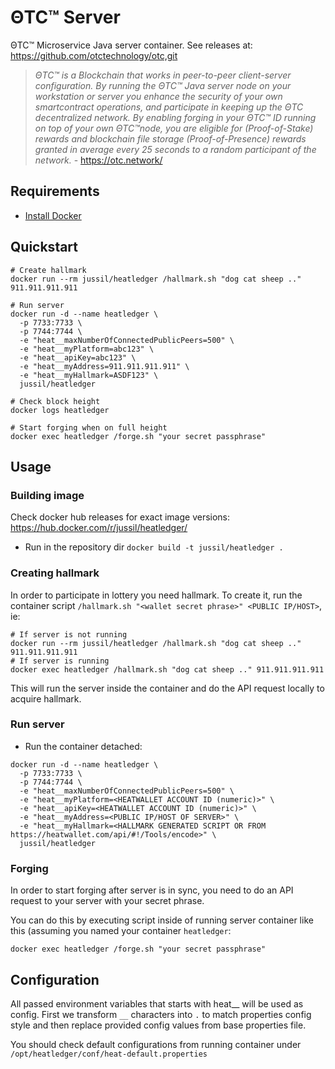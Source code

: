 # ΘTC™ Server

ΘTC™ Microservice Java server container. See releases at: https://github.com/otctechnology/otc,git

> *ΘTC™ is a Blockchain that works in peer-to-peer client-server configuration. By running the ΘTC™ Java server node on your workstation or server you enhance the security of your own smartcontract operations, and participate in keeping up the ΘTC decentralized network. By enabling forging in your ΘTC™ ID running on top of your own ΘTC™node, you are eligible for (Proof-of-Stake) rewards and blockchain file storage (Proof-of-Presence) rewards granted in average every 25 seconds to a random participant of the network.* - https://otc.network/

## Requirements

  - [Install Docker](https://docs.docker.com/engine/installation/)

## Quickstart

```
# Create hallmark
docker run --rm jussil/heatledger /hallmark.sh "dog cat sheep .." 911.911.911.911

# Run server
docker run -d --name heatledger \
  -p 7733:7733 \
  -p 7744:7744 \
  -e "heat__maxNumberOfConnectedPublicPeers=500" \
  -e "heat__myPlatform=abc123" \
  -e "heat__apiKey=abc123" \
  -e "heat__myAddress=911.911.911.911" \
  -e "heat__myHallmark=ASDF123" \
  jussil/heatledger

# Check block height
docker logs heatledger

# Start forging when on full height
docker exec heatledger /forge.sh "your secret passphrase"
```

## Usage

### Building image

Check docker hub releases for exact image versions: https://hub.docker.com/r/jussil/heatledger/

  - Run in the repository dir `docker build -t jussil/heatledger .`

### Creating hallmark

In order to participate in lottery you need hallmark. To create it, run the container script `/hallmark.sh "<wallet secret phrase>" <PUBLIC IP/HOST>`, ie:
```
# If server is not running
docker run --rm jussil/heatledger /hallmark.sh "dog cat sheep .." 911.911.911.911
# If server is running
docker exec heatledger /hallmark.sh "dog cat sheep .." 911.911.911.911
```

This will run the server inside the container and do the API request locally to acquire hallmark.

### Run server
  - Run the container detached:
```
docker run -d --name heatledger \
  -p 7733:7733 \
  -p 7744:7744 \
  -e "heat__maxNumberOfConnectedPublicPeers=500" \
  -e "heat__myPlatform=<HEATWALLET ACCOUNT ID (numeric)>" \
  -e "heat__apiKey=<HEATWALLET ACCOUNT ID (numeric)>" \
  -e "heat__myAddress=<PUBLIC IP/HOST OF SERVER>" \
  -e "heat__myHallmark=<HALLMARK GENERATED SCRIPT OR FROM https://heatwallet.com/api/#!/Tools/encode>" \
  jussil/heatledger
```

### Forging

In order to start forging after server is in sync, you need to do an API request to your server with your secret phrase.

You can do this by executing script inside of running server container like this (assuming you named your container `heatledger`:
```
docker exec heatledger /forge.sh "your secret passphrase"
```

## Configuration

All passed environment variables that starts with heat__ will be used as config. First we transform `__` characters into `.` to match properties config style and then replace provided config values from base properties file.

You should check default configurations from running container under `/opt/heatledger/conf/heat-default.properties`


